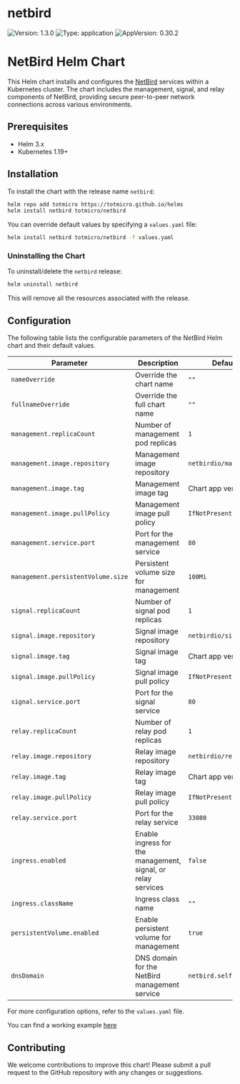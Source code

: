 # netbird

![Version: 1.3.0](https://img.shields.io/badge/Version-1.3.0-informational?style=flat-square) ![Type: application](https://img.shields.io/badge/Type-application-informational?style=flat-square) ![AppVersion: 0.30.2](https://img.shields.io/badge/AppVersion-0.30.2-informational?style=flat-square)

# NetBird Helm Chart

This Helm chart installs and configures the [NetBird](https://github.com/netbirdio/netbird) services within a Kubernetes cluster. The chart includes the management, signal, and relay components of NetBird, providing secure peer-to-peer network connections across various environments.

## Prerequisites

- Helm 3.x
- Kubernetes 1.19+

## Installation

To install the chart with the release name `netbird`:

```bash
helm repo add totmicro https://totmicro.github.io/helms
helm install netbird totmicro/netbird
```

You can override default values by specifying a `values.yaml` file:

```bash
helm install netbird totmicro/netbird -f values.yaml
```

### Uninstalling the Chart

To uninstall/delete the `netbird` release:

```bash
helm uninstall netbird
```

This will remove all the resources associated with the release.

## Configuration

The following table lists the configurable parameters of the NetBird Helm chart and their default values.

| Parameter                          | Description                                                                                 | Default                                |
|------------------------------------|---------------------------------------------------------------------------------------------|----------------------------------------|
| `nameOverride`                     | Override the chart name                                                                     | `""`                                   |
| `fullnameOverride`                 | Override the full chart name                                                                | `""`                                   |
| `management.replicaCount`          | Number of management pod replicas                                                           | `1`                                    |
| `management.image.repository`      | Management image repository                                                                 | `netbirdio/management`                 |
| `management.image.tag`             | Management image tag                                                                        | Chart app version                      |
| `management.image.pullPolicy`      | Management image pull policy                                                                | `IfNotPresent`                         |
| `management.service.port`          | Port for the management service                                                             | `80`                                   |
| `management.persistentVolume.size` | Persistent volume size for management                                                       | `100Mi`                                |
| `signal.replicaCount`              | Number of signal pod replicas                                                               | `1`                                    |
| `signal.image.repository`          | Signal image repository                                                                     | `netbirdio/signal`                     |
| `signal.image.tag`                 | Signal image tag                                                                            | Chart app version                      |
| `signal.image.pullPolicy`          | Signal image pull policy                                                                    | `IfNotPresent`                         |
| `signal.service.port`              | Port for the signal service                                                                 | `80`                                   |
| `relay.replicaCount`               | Number of relay pod replicas                                                                | `1`                                    |
| `relay.image.repository`           | Relay image repository                                                                      | `netbirdio/relay`                      |
| `relay.image.tag`                  | Relay image tag                                                                             | Chart app version                      |
| `relay.image.pullPolicy`           | Relay image pull policy                                                                     | `IfNotPresent`                         |
| `relay.service.port`               | Port for the relay service                                                                  | `33080`                                |
| `ingress.enabled`                  | Enable ingress for the management, signal, or relay services                                | `false`                                |
| `ingress.className`                | Ingress class name                                                                          | `""`                                   |
| `persistentVolume.enabled`         | Enable persistent volume for management                                                     | `true`                                 |
| `dnsDomain`                        | DNS domain for the NetBird management service                                               | `netbird.selfhosted`                   |

For more configuration options, refer to the `values.yaml` file.

You can find a working example [here](./values-example-authentik.yaml)

## Contributing

We welcome contributions to improve this chart! Please submit a pull request to the GitHub repository with any changes or suggestions.